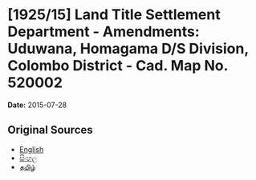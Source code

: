 # [1925/15] Land Title Settlement Department - Amendments: Uduwana, Homagama D/S Division, Colombo District - Cad. Map No. 520002

**Date:** 2015-07-28

## Original Sources

- [English](https://documents.gov.lk/view/extra-gazettes/2015/7/1925-15_E.pdf)
- [සිංහල](https://documents.gov.lk/view/extra-gazettes/2015/7/1925-15_S.pdf)
- [தமிழ்](https://documents.gov.lk/view/extra-gazettes/2015/7/1925-15_T.pdf)
